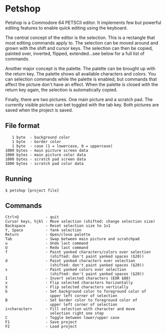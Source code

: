 Petshop
=======

Petshop is a Commodore 64 PETSCII editor. It implements few but powerful
editing features to enable quick editing using the keyboard.

The central concept of the editor is the selection. This is a rectangle
that most editing commands apply to. The selection can be moved around
and grown with the shift and cursor keys. The selection can then be
copied, painted over, inverted, flipped, extended...see below for a full
list of commands.

Another major concept is the palette. The palette can be brought up with
the return key. The palette shows all available characters and colors.
You can selection commands while the palette is enabled, but commands
that affect the picture don't have an effect. When the palette is closed
with the return key again, the selection is automatically copied.

Finally, there are two pictures. One main picture and a scratch pad. The
currently visible picture can bet toggled with the tab key. Both
pictures are saved when the project is saved.

File format
-----------

       1 byte  - background color
       1 byte  - border color
       1 byte  - case (1 = lowercase, 0 = uppercase)
    1000 bytes - main picture screen data
    1000 bytes - main picture color data
    1000 bytes - scratch pad screen data
    1000 bytes - scratch pad color data

Running
-------

    $ petshop [project file]

Commands
--------

    Ctrl+Q            - quit
    Cursor keys, hjkl - Move selection (shifted: change selection size)
    Backspace         - Reset selection size to 1x1
    Y, Space          - Yank selection
    Return            - Open/close palette
    Tab               - Swap between main picture and scratchpad
    u                 - Undo last command
    U                 - Redo last command
    f                 - Paint yanked characters/colors over selection
                        (shifted: don't paint yanked spaces ($20))
    d                 - Paint yanked characters over selection
                        (shifted: don't paint yanked spaces ($20))
    s                 - Paint yanked colors over selection
                        (shifted: don't paint yanked spaces ($20))
    I                 - Invert selected characters (EOR $80)
    x                 - Flip selected characters horizontally
    X                 - Flip selected characters vertically
    b                 - Set background color to foreground color of
                        upper left corner of selection
    B                 - Set border color to foreground color of
                        upper left corner of selection
    i<character>      - Fill selection with character and move
                        selection right one step
    C                 - Toggle between lower/upper case
    F1                - Save project
    F2                - Load project
